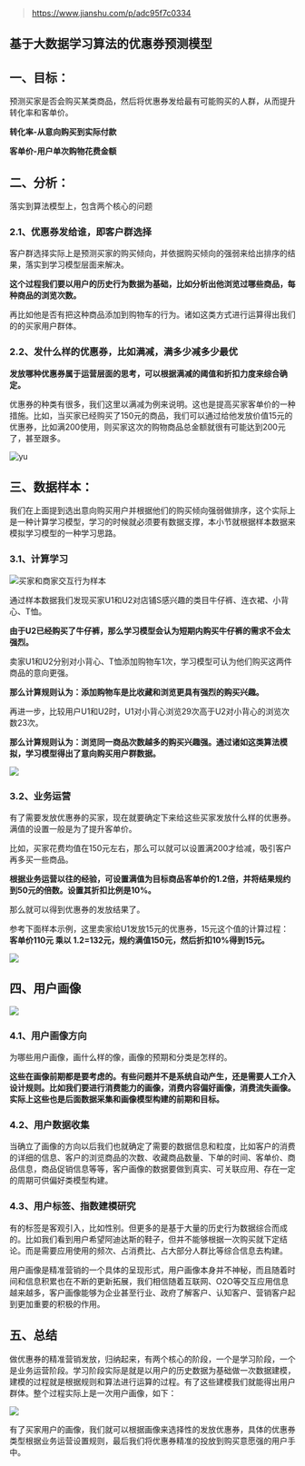 > https://www.jianshu.com/p/adc95f7c0334

## 基于大数据学习算法的优惠券预测模型

## 一、目标：

预测买家是否会购买某类商品，然后将优惠券发给最有可能购买的人群，从而提升转化率和客单价。

**转化率-从意向购买到实际付款**

**客单价-用户单次购物花费金额**

## 二、分析：

落实到算法模型上，包含两个核心的问题

### 2.1、优惠券发给谁，即客户群选择

客户群选择实际上是预测买家的购买倾向，并依据购买倾向的强弱来给出排序的结果，落实到学习模型层面来解决。

**这个过程我们要以用户的历史行为数据为基础，比如分析出他浏览过哪些商品，每种商品的浏览次数。**

再比如他是否有把这种商品添加到购物车的行为。诸如这类方式进行运算得出我们的的买家用户群体。

### 2.2、发什么样的优惠券，比如满减，满多少减多少最优

**发放哪种优惠券属于运营层面的思考，可以根据满减的阈值和折扣力度来综合确定。**

优惠券的种类有很多，我们这里以满减为例来说明。这也是提高买家客单价的一种措施。比如，当买家已经购买了150元的商品，我们可以通过给他发放价值15元的优惠券，比如满200使用，则买家这次的购物商品总金额就很有可能达到200元了，甚至跟多。

![yu](/Users/helloword/Anmingyu/Gor-rok/PrecisionMarketing/基于大数据学习算法的优惠券预测模型/优惠券_平台_运营计算模型.png)

## 三、数据样本：

我们在上面提到选出意向购买用户并根据他们的购买倾向强弱做排序，这个实际上是一种计算学习模型，学习的时候就必须要有数据支撑，本小节就根据样本数据来模拟学习模型的一种学习思路。

### 3.1、计算学习

![买家和商家交互行为样本](/Users/helloword/Anmingyu/Gor-rok/PrecisionMarketing/基于大数据学习算法的优惠券预测模型/买家和商家交互行为样本.png)

通过样本数据我们发现买家U1和U2对店铺S感兴趣的类目牛仔裤、连衣裙、小背心、T恤。

**由于U2已经购买了牛仔裤，那么学习模型会认为短期内购买牛仔裤的需求不会太强烈。**

卖家U1和U2分别对小背心、T恤添加购物车1次，学习模型可认为他们购买这两件商品的意向更强。

**那么计算规则认为：添加购物车是比收藏和浏览更具有强烈的购买兴趣。**

再进一步，比较用户U1和U2时，U1对小背心浏览29次高于U2对小背心的浏览次数23次。

**那么计算规则认为：浏览同一商品次数越多的购买兴趣强。通过诸如这类算法模拟，学习模型得出了意向购买用户群数据。**

![](/Users/helloword/Anmingyu/Gor-rok/PrecisionMarketing/基于大数据学习算法的优惠券预测模型/学习模型.png)

### 3.2、业务运营

有了需要发放优惠券的买家，现在就要确定下来给这些买家发放什么样的优惠券。满值的设置一般是为了提升客单价。

比如，买家花费均值在150元左右，那么可以就可以设置满200才给减，吸引客户再多买一些商品。

**根据业务运营以往的经验，可设置满值为目标商品客单价的1.2倍，并将结果规约到50元的倍数。设置其折扣比例是10%。**

那么就可以得到优惠券的发放结果了。

参考下面样本示例，这里卖家给U1发放15元的优惠券，15元这个值的计算过程：**客单价110元 乘以 1.2=132元，规约满值150元，然后折扣10%得到15元。**

![](/Users/helloword/Anmingyu/Gor-rok/PrecisionMarketing/基于大数据学习算法的优惠券预测模型/满减折扣举例.png)

## 四、用户画像

![](/Users/helloword/Anmingyu/Gor-rok/PrecisionMarketing/基于大数据学习算法的优惠券预测模型/用户画像.png)

### 4.1、用户画像方向

为哪些用户画像，画什么样的像，画像的预期和分类是怎样的。

**这些在画像前期都是要考虑的。有些问题并不是系统自动产生，还是需要人工介入设计规则。比如我们要进行消费能力的画像，消费内容偏好画像，消费流失画像。实际上这些也是后面数据采集和画像模型构建的前期和目标。**

### 4.2、用户数据收集

当确立了画像的方向以后我们也就确定了需要的数据信息和粒度，比如客户的消费的详细的信息、客户的浏览商品的次数、收藏商品数量、下单的时间、客单价、商品信息，商品促销信息等等，客户画像的数据要做到真实、可关联应用、存在一定的周期可供偏好类模型构建。

### 4.3、用户标签、指数建模研究

有的标签是客观引入，比如性别。但更多的是基于大量的历史行为数据综合而成的。比如我们看到用户希望阿迪达斯的鞋子，但并不能够根据一次购买就下定结论。而是需要应用使用的频次、占消费比、占大部分人群比等综合信息去构建。

用户画像是精准营销的一个具体的呈现形式，用户画像本身并不神秘，而且随着时间和信息积累也在不断的更新拓展，我们相信随着互联网、O2O等交互应用信息越来越多，客户画像能够为企业甚至行业、政府了解客户、认知客户、营销客户起到更加重要的积极的作用。

## 五、总结

做优惠券的精准营销发放，归纳起来，有两个核心的阶段，一个是学习阶段，一个是业务运营阶段。学习阶段实际是就是以用户的历史数据为基础做一次数据建模，建模的过程就是根据规则和算法进行运算的过程。有了这些建模我们就能得出用户群体。整个过程实际上是一次用户画像，如下：

![](/Users/helloword/Anmingyu/Gor-rok/PrecisionMarketing/基于大数据学习算法的优惠券预测模型/构建画像.png)

有了买家用户的画像，我们就可以根据画像来选择性的发放优惠券，具体的优惠券类型根据业务运营设置规则，最后我们将优惠券精准的投放到购买意愿强的用户手中。

